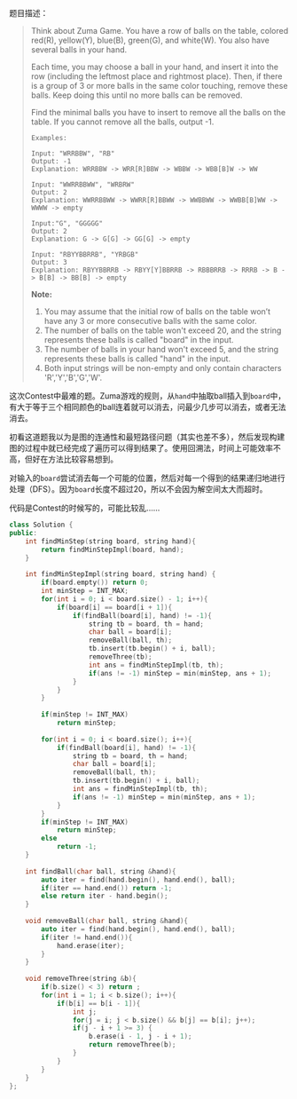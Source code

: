 题目描述：

> Think about Zuma Game. You have a row of balls on the table, colored red(R), yellow(Y), blue(B), green(G), and white(W). You also have several balls in your hand.
>
> Each time, you may choose a ball in your hand, and insert it into the row (including the leftmost place and rightmost place). Then, if there is a group of 3 or more balls in the same color touching, remove these balls. Keep doing this until no more balls can be removed.
>
> Find the minimal balls you have to insert to remove all the balls on the table. If you cannot remove all the balls, output -1.
>
> ```
> Examples:
>
> Input: "WRRBBW", "RB"
> Output: -1
> Explanation: WRRBBW -> WRR[R]BBW -> WBBW -> WBB[B]W -> WW
>
> Input: "WWRRBBWW", "WRBRW"
> Output: 2
> Explanation: WWRRBBWW -> WWRR[R]BBWW -> WWBBWW -> WWBB[B]WW -> WWWW -> empty
>
> Input:"G", "GGGGG"
> Output: 2
> Explanation: G -> G[G] -> GG[G] -> empty 
>
> Input: "RBYYBBRRB", "YRBGB"
> Output: 3
> Explanation: RBYYBBRRB -> RBYY[Y]BBRRB -> RBBBRRB -> RRRB -> B -> B[B] -> BB[B] -> empty 
>
> ```
>
> **Note:**
>
> 1. You may assume that the initial row of balls on the table won’t have any 3 or more consecutive balls with the same color.
> 2. The number of balls on the table won't exceed 20, and the string represents these balls is called "board" in the input.
> 3. The number of balls in your hand won't exceed 5, and the string represents these balls is called "hand" in the input.
> 4. Both input strings will be non-empty and only contain characters 'R','Y','B','G','W'.

这次Contest中最难的题。Zuma游戏的规则，从`hand`中抽取ball插入到`board`中，有大于等于三个相同颜色的ball连着就可以消去，问最少几步可以消去，或者无法消去。

初看这道题我以为是图的连通性和最短路径问题（其实也差不多），然后发现构建图的过程中就已经完成了遍历可以得到结果了。使用回溯法，时间上可能效率不高，但好在方法比较容易想到。

对输入的`board`尝试消去每一个可能的位置，然后对每一个得到的结果递归地进行处理（DFS）。因为`board`长度不超过20，所以不会因为解空间太大而超时。

代码是Contest的时候写的，可能比较乱……

```c++
class Solution {
public:
    int findMinStep(string board, string hand){
        return findMinStepImpl(board, hand);
    }
    
    int findMinStepImpl(string board, string hand) {
        if(board.empty()) return 0;
        int minStep = INT_MAX;
        for(int i = 0; i < board.size() - 1; i++){
            if(board[i] == board[i + 1]){
                if(findBall(board[i], hand) != -1){
                    string tb = board, th = hand;
                    char ball = board[i];
                    removeBall(ball, th);
                    tb.insert(tb.begin() + i, ball);
                    removeThree(tb);
                    int ans = findMinStepImpl(tb, th);
                    if(ans != -1) minStep = min(minStep, ans + 1);
                }
            }
        }
        
        if(minStep != INT_MAX)
            return minStep;
        
        for(int i = 0; i < board.size(); i++){
            if(findBall(board[i], hand) != -1){
                string tb = board, th = hand;
                char ball = board[i];
                removeBall(ball, th);
                tb.insert(tb.begin() + i, ball);
                int ans = findMinStepImpl(tb, th);
                if(ans != -1) minStep = min(minStep, ans + 1);
            }
        }
        if(minStep != INT_MAX)
            return minStep;
        else
            return -1;
    }
    
    int findBall(char ball, string &hand){
        auto iter = find(hand.begin(), hand.end(), ball);
        if(iter == hand.end()) return -1;
        else return iter - hand.begin();
    }
    
    void removeBall(char ball, string &hand){
        auto iter = find(hand.begin(), hand.end(), ball);
        if(iter != hand.end()){
            hand.erase(iter);
        }
    }
    
    void removeThree(string &b){
        if(b.size() < 3) return ;
        for(int i = 1; i < b.size(); i++){
            if(b[i] == b[i - 1]){
                int j;
                for(j = i; j < b.size() && b[j] == b[i]; j++);
                if(j - i + 1 >= 3) {
                    b.erase(i - 1, j - i + 1);
                    return removeThree(b);
                }
            }
        }
    }
};
```

